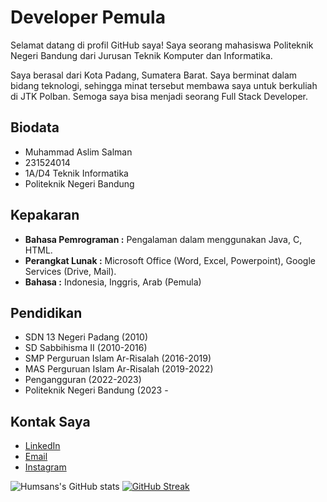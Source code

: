 # Developer Pemula

Selamat datang di profil GitHub saya! Saya seorang mahasiswa Politeknik Negeri Bandung dari Jurusan Teknik Komputer dan Informatika.

Saya berasal dari Kota Padang, Sumatera Barat. Saya berminat dalam bidang teknologi, sehingga minat tersebut membawa saya untuk berkuliah di JTK Polban. Semoga saya bisa menjadi seorang Full Stack Developer.



## Biodata
- Muhammad Aslim Salman
- 231524014
- 1A/D4 Teknik Informatika
- Politeknik Negeri Bandung

## Kepakaran
- **Bahasa Pemrograman :** Pengalaman dalam menggunakan Java, C, HTML.
- **Perangkat Lunak :** Microsoft Office (Word, Excel, Powerpoint), Google Services (Drive, Mail).
- **Bahasa :** Indonesia, Inggris, Arab (Pemula)

## Pendidikan
- SDN 13 Negeri Padang (2010)
- SD Sabbihisma II (2010-2016)
- SMP Perguruan Islam Ar-Risalah (2016-2019)
- MAS Perguruan Islam Ar-Risalah (2019-2022)
- Pengangguran (2022-2023)
- Politeknik Negeri Bandung (2023 -

## Kontak Saya
- [LinkedIn](https://www.linkedin.com/in/muhaslims/)
- [Email](mailto:muhaslims04@gmail.com)
- [Instagram](https://www.instagram.com/l.kych)



![Humsans's GitHub stats](https://github-readme-stats.vercel.app/api?username=humsans&show_icons=true&theme=tokyonight) [![GitHub Streak](https://streak-stats.demolab.com?user=humsans&theme=transparent&hide_border=true&border_radius=4.9&date_format=M%20j%5B%2C%20Y%5D&card_width=500)](https://git.io/streak-stats)
